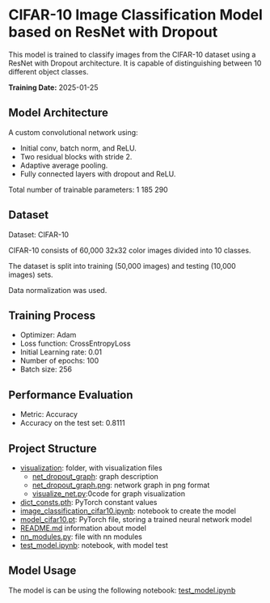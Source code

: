 # CIFAR-10 Image Classification Model based on ResNet with Dropout

This model is trained to classify images from the CIFAR-10 dataset using a ResNet with Dropout architecture. It is capable of distinguishing between 10 different object classes.

**Training Date:** 2025-01-25

## Model Architecture

A custom convolutional network using:

* Initial conv, batch norm, and ReLU.
* Two residual blocks with stride 2.
* Adaptive average pooling.
* Fully connected layers with dropout and ReLU.

Total number of trainable parameters: 1 185 290

## Dataset

Dataset: CIFAR-10

CIFAR-10 consists of 60,000 32x32 color images divided into 10 classes.

The dataset is split into training (50,000 images) and testing (10,000 images) sets.

Data normalization was used.

## Training Process

*   Optimizer: Adam
*   Loss function: CrossEntropyLoss
*   Initial Learning rate: 0.01
*   Number of epochs: 100
*   Batch size: 256

## Performance Evaluation

*   Metric: Accuracy
*   Accuracy on the test set: 0.8111

## Project Structure

*   [visualization](visualization): folder, with visualization files
    *   [net_dropout_graph](visualization/net_dropout_graph): graph description
    *   [net_dropout_graph.png](visualization/net_dropout_graph.png): network graph in png format
    *   [visualize_net.py](visualization/visualize_net.py):0code for graph visualization
* [dict_consts.pth](dict_consts.pth): PyTorch constant values
* [image_classification_cifar10.ipynb](image_classification_cifar10.ipynb): notebook to create the model 
* [model_cifar10.pt](model_cifar10.pt): PyTorch file, storing a trained neural network model
* [README.md](README.md) information about model
* [nn_modules.py](nn_modules.py): file with nn modules
* [test_model.ipynb](test_model.ipynb): notebook, with model test

## Model Usage

The model is can be using the following notebook: [test_model.ipynb](test_model.ipynb)
